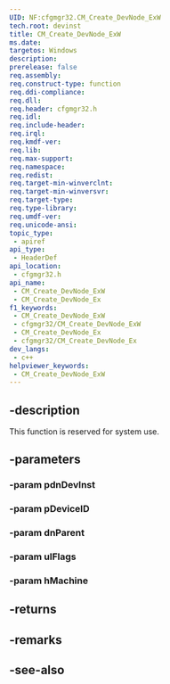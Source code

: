 ```yaml
---
UID: NF:cfgmgr32.CM_Create_DevNode_ExW
tech.root: devinst
title: CM_Create_DevNode_ExW
ms.date: 
targetos: Windows
description: 
prerelease: false
req.assembly: 
req.construct-type: function
req.ddi-compliance: 
req.dll: 
req.header: cfgmgr32.h
req.idl: 
req.include-header: 
req.irql: 
req.kmdf-ver: 
req.lib: 
req.max-support: 
req.namespace: 
req.redist: 
req.target-min-winverclnt: 
req.target-min-winversvr: 
req.target-type: 
req.type-library: 
req.umdf-ver: 
req.unicode-ansi: 
topic_type:
 - apiref
api_type:
 - HeaderDef
api_location:
 - cfgmgr32.h
api_name:
 - CM_Create_DevNode_ExW
 - CM_Create_DevNode_Ex
f1_keywords:
 - CM_Create_DevNode_ExW
 - cfgmgr32/CM_Create_DevNode_ExW
 - CM_Create_DevNode_Ex
 - cfgmgr32/CM_Create_DevNode_Ex
dev_langs:
 - c++
helpviewer_keywords:
 - CM_Create_DevNode_ExW
---
```


## -description

This function is reserved for system use.

## -parameters

### -param pdnDevInst

### -param pDeviceID

### -param dnParent

### -param ulFlags

### -param hMachine

## -returns

## -remarks

## -see-also

